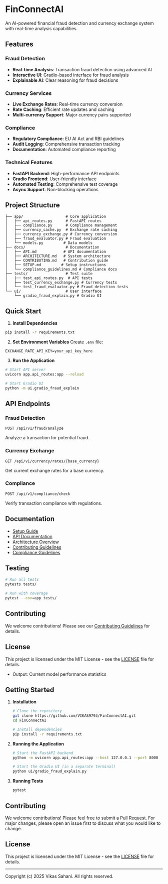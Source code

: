 # FinConnectAI

An AI-powered financial fraud detection and currency exchange system with real-time analysis capabilities.

## Features

### Fraud Detection
- **Real-time Analysis**: Transaction fraud detection using advanced AI
- **Interactive UI**: Gradio-based interface for fraud analysis
- **Explainable AI**: Clear reasoning for fraud decisions

### Currency Services
- **Live Exchange Rates**: Real-time currency conversion
- **Rate Caching**: Efficient rate updates and caching
- **Multi-currency Support**: Major currency pairs supported

### Compliance
- **Regulatory Compliance**: EU AI Act and RBI guidelines
- **Audit Logging**: Comprehensive transaction tracking
- **Documentation**: Automated compliance reporting

### Technical Features
- **FastAPI Backend**: High-performance API endpoints
- **Gradio Frontend**: User-friendly interface
- **Automated Testing**: Comprehensive test coverage
- **Async Support**: Non-blocking operations

## Project Structure

```
├── app/                   # Core application
│   ├── api_routes.py      # FastAPI routes
│   ├── compliance.py      # Compliance management
│   ├── currency_cache.py  # Exchange rate caching
│   ├── currency_exchange.py # Currency conversion
│   ├── fraud_evaluator.py # Fraud evaluation
│   └── models.py         # Data models
├── docs/                  # Documentation
│   ├── API.md            # API documentation
│   ├── ARCHITECTURE.md   # System architecture
│   ├── CONTRIBUTING.md   # Contribution guide
│   ├── SETUP.md         # Setup instructions
│   └── compliance_guidelines.md # Compliance docs
├── tests/                 # Test suite
│   ├── test_api_routes.py  # API tests
│   ├── test_currency_exchange.py # Currency tests
│   └── test_fraud_evaluator.py # Fraud detection tests
└── ui/                    # User interface
    └── gradio_fraud_explain.py # Gradio UI
```

## Quick Start

1. **Install Dependencies**
```bash
pip install -r requirements.txt
```

2. **Set Environment Variables**
Create `.env` file:
```env
EXCHANGE_RATE_API_KEY=your_api_key_here
```

3. **Run the Application**
```bash
# Start API server
uvicorn app.api_routes:app --reload

# Start Gradio UI
python -m ui.gradio_fraud_explain
```

## API Endpoints

### Fraud Detection
```http
POST /api/v1/fraud/analyze
```
Analyze a transaction for potential fraud.

### Currency Exchange
```http
GET /api/v1/currency/rates/{base_currency}
```
Get current exchange rates for a base currency.

### Compliance
```http
POST /api/v1/compliance/check
```
Verify transaction compliance with regulations.
## Documentation

- [Setup Guide](docs/SETUP.md)
- [API Documentation](docs/API.md)
- [Architecture Overview](docs/ARCHITECTURE.md)
- [Contributing Guidelines](docs/CONTRIBUTING.md)
- [Compliance Guidelines](docs/compliance_guidelines.md)

## Testing

```bash
# Run all tests
pytests tests/

# Run with coverage
pytest --cov=app tests/
```

## Contributing

We welcome contributions! Please see our [Contributing Guidelines](docs/CONTRIBUTING.md) for details.

## License

This project is licensed under the MIT License - see the [LICENSE](LICENSE) file for details.
  - Output: Current model performance statistics

## Getting Started

1. **Installation**
   ```bash
   # Clone the repository
   git clone https://github.com/VIKAS9793/FinConnectAI.git
   cd FinConnectAI

   # Install dependencies
   pip install -r requirements.txt
   ```

2. **Running the Application**
   ```bash
   # Start the FastAPI backend
   python -m uvicorn app.api_routes:app --host 127.0.0.1 --port 8000

   # Start the Gradio UI (in a separate terminal)
   python ui/gradio_fraud_explain.py
   ```

3. **Running Tests**
   ```bash
   pytest
   ```

## Contributing

We welcome contributions! Please feel free to submit a Pull Request. For major changes, please open an issue first to discuss what you would like to change.

## License

This project is licensed under the MIT License - see the [LICENSE](LICENSE) file for details.

---

Copyright (c) 2025 Vikas Sahani. All rights reserved.
